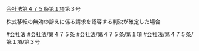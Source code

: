 [会社法第４７５条第１項](会社法＿＿＿＿第４７５条第１項)第３号

株式移転の無効の訴えに係る請求を認容する判決が確定した場合


#会社法
#会社法/第４７５条
#会社法/第４７５条/第１項
#会社法/第４７５条/第１項/第３号
